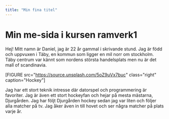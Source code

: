 ```yaml
---
title: "Min fina titel"
---
```

Min me-sida i kursen ramverk1
=========================

Hej! Mitt namn är Daniel, jag är 22 år gammal i skrivande stund. Jag är född och uppvuxen i Täby, en kommun som ligger en mil norr om stockholm. Täby centrum var kännt som nordens största handelsplats men nu är det mall of scandinavia.

[FIGURE src="https://source.unsplash.com/5oZ9uVx7buc" class="right" caption="Hockey"]

Jag har ett stort teknik intresse där datorspel och programmering är favoriter. Jag är även ett stort hockeyfan och hejar på mesta mästarna, Djurgården. Jag har följt Djurgården hockey sedan jag var liten och följer alla matcher på tv. Jag åker även in till hovet och ser några matcher på plats varje år.

